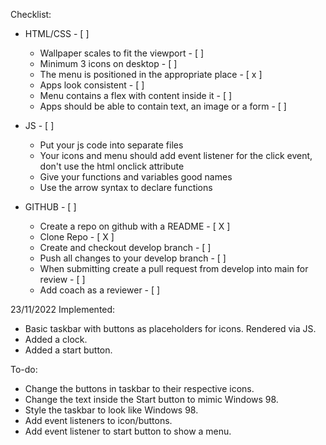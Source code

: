Checklist:
- HTML/CSS - [ ]
    -   Wallpaper scales to fit the viewport - [ ]
    -   Minimum 3 icons on desktop - [ ]
    -   The menu is positioned in the appropriate place - [ x ]
    -   Apps look consistent - [ ]
    -   Menu contains a flex with content inside it - [ ]
    -   Apps should be able to contain text, an image or a form - [ ]

- JS - [ ]
    -   Put your js code into separate files
    -   Your icons and menu should add event listener for the click event, don't use the html onclick attribute
    -   Give your functions and variables good names
    -   Use the arrow syntax to declare functions

- GITHUB - [ ]
    -   Create a repo on github with a README - [ X ]
    -   Clone Repo - [ X ]
    -   Create and checkout develop branch - [ ]
    -   Push all changes to your develop branch - [ ]
    -   When submitting create a pull request from develop  into main for review - [ ]
    -   Add coach as a reviewer - [ ]

23/11/2022
Implemented:
- Basic taskbar with buttons as placeholders for icons. Rendered via JS.
- Added a clock.
- Added a start button. 

To-do:
- Change the buttons in taskbar to their respective icons.
- Change the text inside the Start button to mimic Windows 98.
- Style the taskbar to look like Windows 98.
- Add event listeners to icon/buttons.
- Add event listener to start button to show a menu.

